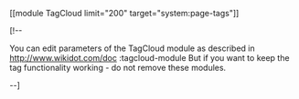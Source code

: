 [[module TagCloud limit="200" target="system:page-tags"]]

[!--

You can edit parameters of the TagCloud module as described in <http://www.wikidot.com/doc>  :tagcloud-module 
But if you want to keep the tag functionality working - do not remove these modules.

--]